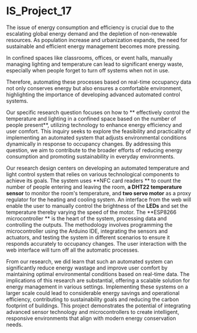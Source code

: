 # IS_Project_17


The issue of energy consumption and efficiency is crucial due to the escalating global energy demand and the depletion of non-renewable resources. As population increase and urbanization expands, the need for sustainable and efficient energy management becomes more pressing. 

In confined spaces like classrooms, offices, or event halls, manually managing lighting and
temperature can lead to significant energy waste, especially when people forget to turn off
systems when not in use. 

Therefore, automating these processes based on real-time occupancy data not only conserves energy but also ensures a comfortable environment, highlighting the importance of developing advanced automated control systems. 

Our specific research question focuses on how to ** effectively control the temperature and lighting in a confined space based on the number of people present**, utilizing technology to
enhance energy efficiency and user comfort. This inquiry seeks to explore the feasibility and practicality of implementing an automated system that adjusts environmental conditions
dynamically in response to occupancy changes. By addressing this question, we aim to
contribute to the broader efforts of reducing energy consumption and promoting sustainability in everyday environments.

Our research design centers on developing an automated temperature and light control system
that relies on various technological components to achieve its goals. The system uses **NFC card readers ** to count the number of people entering and leaving the room, **a DHT22 temperature sensor**  to monitor the room's temperature, and **two servo motor** as a proxy regulator for the heating and cooling system. An interface from the web will enable the user to manually control the brightness of the **LEDs** and set the temperature thereby varying the speed of the motor. The **ESP8266 microcontroller ** is the heart of the system, processing data and controlling the outputs. The methodology involves programming the microcontroller using the Arduino IDE, integrating the sensors and actuators, and testing the system in different scenarios to ensure it responds accurately to occupancy changes. The user interaction with the web interface will turn off all the automatic processes.

From our research, we did learn that such an automated system can significantly reduce energy wastage and improve user comfort by maintaining optimal environmental conditions based on real-time data. The implications of this research are substantial, offering a scalable solution for energy management in various settings. Implementing these systems on a larger scale could lead to considerable energy savings and operational efficiency, contributing to sustainability goals and reducing the carbon footprint of buildings. This project demonstrates the potential of integrating advanced sensor technology and microcontrollers to create intelligent, responsive environments that align with modern energy conservation needs.